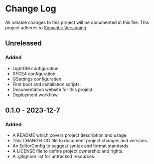 # Change Log

All notable changes to this project will be documented in this file. This
project adheres to [Semantic Versioning](http://semver.org).

## Unreleased

### Added

  - LightDM configuration.
  - XFCE4 configuration.
  - GSettings configuration.
  - First boot and installation scripts.
  - Documentation website for this project.
  - Deployment workflow.

## 0.1.0 - 2023-12-7

### Added

  - A README which covers project description and usage.
  - This CHANGELOG file to document project changes and versions.
  - An EditorConfig to suggest syntax and format standards.
  - A LICENSE file to define project ownership and rights.
  - A .gitignore list for untracked resources.
